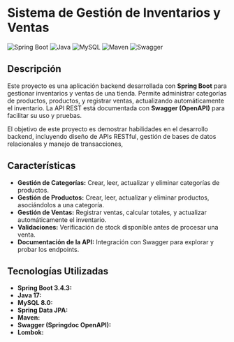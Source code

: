 # Sistema de Gestión de Inventarios y Ventas

![Spring Boot](https://img.shields.io/badge/Spring%20Boot-3.4.3-brightgreen) ![Java](https://img.shields.io/badge/Java-17-blue) ![MySQL](https://img.shields.io/badge/MySQL-8.0-orange) ![Maven](https://img.shields.io/badge/Maven-yellow) ![Swagger](https://img.shields.io/badge/Swagger-2.5.0-lightgrey)

## Descripción

Este proyecto es una aplicación backend desarrollada con **Spring Boot** para gestionar inventarios y ventas de una tienda. Permite administrar categorías de productos, productos, y registrar ventas, actualizando automáticamente el inventario. La API REST está documentada con **Swagger (OpenAPI)** para facilitar su uso y pruebas.

El objetivo de este proyecto es demostrar habilidades en el desarrollo backend, incluyendo diseño de APIs RESTful, gestión de bases de datos relacionales y manejo de transacciones,

## Características

- **Gestión de Categorías:** Crear, leer, actualizar y eliminar categorías de productos.
- **Gestión de Productos:** Crear, leer, actualizar y eliminar productos, asociándolos a una categoría.
- **Gestión de Ventas:** Registrar ventas, calcular totales, y actualizar automáticamente el inventario.
- **Validaciones:** Verificación de stock disponible antes de procesar una venta.
- **Documentación de la API:** Integración con Swagger para explorar y probar los endpoints.

## Tecnologías Utilizadas

- **Spring Boot 3.4.3:**
- **Java 17:**
- **MySQL 8.0:** 
- **Spring Data JPA:**
- **Maven:**
- **Swagger (Springdoc OpenAPI):**
- **Lombok:**
